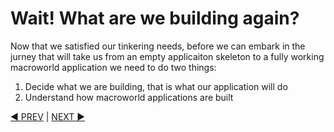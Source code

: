 # Wait! What are we building again?

Now that we satisfied our tinkering needs, before we can embark in the jurney that will take us from an empty applicaiton skeleton to a fully working macroworld application we need to do two things:

1. Decide what we are building, that is what our application will do
2. Understand how macroworld applications are built 



[:arrow_backward: PREV](tutorial_1.md) | [NEXT :arrow_forward:](tutorial_3.md)

